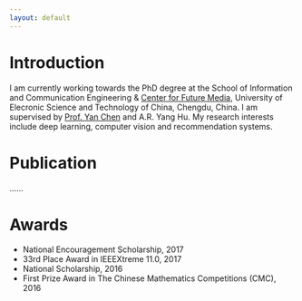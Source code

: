 ```yaml
---
layout: default
---
```


# Introduction
I am currently working towards the PhD degree at the School of Information and Communication Engineering & [Center for Future Media](http://cfm.uestc.edu.cn/webIndex), University of Elecronic Science and Technology of China, Chengdu, China. I am supervised by [Prof. Yan Chen](https://scholar.google.com.hk/citations?user=MVOCn1AAAAAJ&hl=en) and A.R. Yang Hu. My research interests include deep learning, computer vision and recommendation systems.

# Publication

......

# Awards
- National Encouragement Scholarship, 2017
- 33rd Place Award in IEEEXtreme 11.0, 2017
- National Scholarship, 2016
- First Prize Award in The Chinese Mathematics Competitions (CMC), 2016
